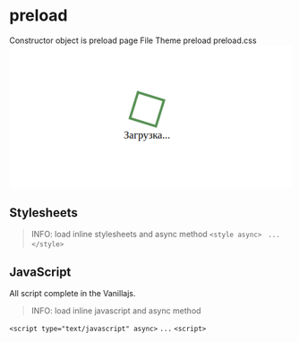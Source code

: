# preload
Constructor object is preload page File Theme preload preload.css
![The Preload](https://github.com/scagroup/preload/blob/master/preload.jpg)
## Stylesheets
> INFO: load inline stylesheets and async method
`<style async> `
`... `
`</style>`

## JavaScript
All script complete in the Vanillajs.
> INFO: load inline javascript and async method

`<script type="text/javascript" async>`
`...`
`<script>`
